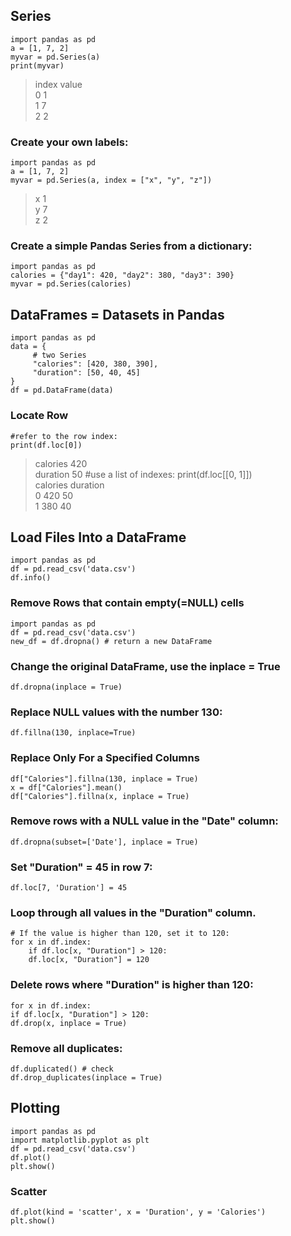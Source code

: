 ## Series
    import pandas as pd
    a = [1, 7, 2]
    myvar = pd.Series(a)
    print(myvar)
> index value    
> 0     1       
> 1     7    
> 2     2    
### Create your own labels:
    import pandas as pd
    a = [1, 7, 2]
    myvar = pd.Series(a, index = ["x", "y", "z"])
> x     1       
> y     7    
> z     2 
### Create a simple Pandas Series from a dictionary:
    import pandas as pd
    calories = {"day1": 420, "day2": 380, "day3": 390}
    myvar = pd.Series(calories)

## DataFrames = Datasets in Pandas
    import pandas as pd
    data = {
         # two Series
         "calories": [420, 380, 390],
         "duration": [50, 40, 45]
    }
    df = pd.DataFrame(data)
### Locate Row
    #refer to the row index:
    print(df.loc[0])
> calories    420    
> duration     50
    #use a list of indexes:
    print(df.loc[[0, 1]])    
>    calories  duration    
> 0       420        50    
> 1       380        40

## Load Files Into a DataFrame
    import pandas as pd
    df = pd.read_csv('data.csv')
    df.info()
### Remove Rows that contain empty(=NULL) cells
    import pandas as pd
    df = pd.read_csv('data.csv')
    new_df = df.dropna() # return a new DataFrame
### Change the original DataFrame, use the inplace = True
    df.dropna(inplace = True)
### Replace NULL values with the number 130:
    df.fillna(130, inplace=True)
### Replace Only For a Specified Columns
    df["Calories"].fillna(130, inplace = True)
    x = df["Calories"].mean()
    df["Calories"].fillna(x, inplace = True)  
### Remove rows with a NULL value in the "Date" column:
    df.dropna(subset=['Date'], inplace = True)
### Set "Duration" = 45 in row 7:
    df.loc[7, 'Duration'] = 45
### Loop through all values in the "Duration" column.
    # If the value is higher than 120, set it to 120:
    for x in df.index:
        if df.loc[x, "Duration"] > 120:
        df.loc[x, "Duration"] = 120
### Delete rows where "Duration" is higher than 120:
    for x in df.index:
    if df.loc[x, "Duration"] > 120:
    df.drop(x, inplace = True)
### Remove all duplicates:
    df.duplicated() # check
    df.drop_duplicates(inplace = True)
    
## Plotting
    import pandas as pd
    import matplotlib.pyplot as plt
    df = pd.read_csv('data.csv')
    df.plot()
    plt.show()
### Scatter
    df.plot(kind = 'scatter', x = 'Duration', y = 'Calories')
    plt.show()
